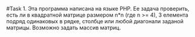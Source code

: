 #Task 1.
Эта программа написана на языке PHP. Ее задача проверить, есть ли в квадратной матрице размером n*n (где n >= 4), 3 елемента подряд одинаковых в рядке, столбце или любой диагонали заданой матрицы. Возможно задать массив матриц.  
